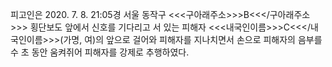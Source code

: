 피고인은 2020. 7. 8. 21:05경 서울 동작구 <<<구아래주소>>>B<<</구아래주소>>> 횡단보도 앞에서 신호를 기다리고 서 있는 피해자 <<<내국인이름>>>C<<</내국인이름>>>(가명, 여)의 앞으로 걸어와 피해자를 지나치면서 손으로 피해자의 음부를 수 초 동안 움켜쥐어 피해자를 강제로 추행하였다.
